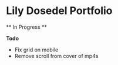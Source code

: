 # Lily Dosedel Portfolio

** In Progress **

**Todo**
- Fix grid on mobile
- Remove scroll from cover of mp4s